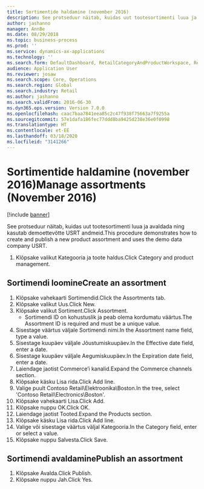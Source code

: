 ```yaml
---
title: Sortimentide haldamine (november 2016)
description: See protseduur näitab, kuidas uut tootesortimenti luua ja avaldada ning kasutab demoettevõtte USRT andmeid.
author: jashanno
manager: AnnBe
ms.date: 08/29/2018
ms.topic: business-process
ms.prod: ''
ms.service: dynamics-ax-applications
ms.technology: ''
ms.search.form: DefaultDashboard, RetailCategoryAndProductWorkspace, RetailCategoryAndProductAssortment, RetailAssortmentDetails, RetailOperatingUnitPicker, EcoResCategorySingleLookup
audience: Application User
ms.reviewer: josaw
ms.search.scope: Core, Operations
ms.search.region: Global
ms.search.industry: Retail
ms.author: jashanno
ms.search.validFrom: 2016-06-30
ms.dyn365.ops.version: Version 7.0.0
ms.openlocfilehash: caac7baa7841eea85c2c47f938f75663a7f9255a
ms.sourcegitcommit: 57e1dafa186fec77ddd8ba9425d238e36e0f0998
ms.translationtype: HT
ms.contentlocale: et-EE
ms.lasthandoff: 03/18/2020
ms.locfileid: "3141266"
---
```

# <a name="manage-assortments-november-2016"></a><span data-ttu-id="97547-103">Sortimentide haldamine (november 2016)</span><span class="sxs-lookup"><span data-stu-id="97547-103">Manage assortments (November 2016)</span></span>

[!include [banner](../includes/banner.md)]

<span data-ttu-id="97547-104">See protseduur näitab, kuidas uut tootesortimenti luua ja avaldada ning kasutab demoettevõtte USRT andmeid.</span><span class="sxs-lookup"><span data-stu-id="97547-104">This procedure demonstrates how to create and publish a new product assortment and uses the demo data company USRT.</span></span> 


1. <span data-ttu-id="97547-105">Klõpsake valikut Kategooria ja toote haldus.</span><span class="sxs-lookup"><span data-stu-id="97547-105">Click Category and product management.</span></span>

## <a name="create-an-assortment"></a><span data-ttu-id="97547-106">Sortimendi loomine</span><span class="sxs-lookup"><span data-stu-id="97547-106">Create an assortment</span></span>
1. <span data-ttu-id="97547-107">Klõpsake vahekaarti Sortimendid.</span><span class="sxs-lookup"><span data-stu-id="97547-107">Click the Assortments tab.</span></span>
2. <span data-ttu-id="97547-108">Klõpsake valikut Uus.</span><span class="sxs-lookup"><span data-stu-id="97547-108">Click New.</span></span>
3. <span data-ttu-id="97547-109">Klõpsake valikut Sortiment.</span><span class="sxs-lookup"><span data-stu-id="97547-109">Click Assortment.</span></span>
    * <span data-ttu-id="97547-110">Sortimendi ID on kohustuslik ja peab olema kordumatu väärtus.</span><span class="sxs-lookup"><span data-stu-id="97547-110">The Assortment ID is required and must be a unique value.</span></span>  
4. <span data-ttu-id="97547-111">Sisestage väärtus väljale Sortimendi nimi.</span><span class="sxs-lookup"><span data-stu-id="97547-111">In the Assortment name field, type a value.</span></span>
5. <span data-ttu-id="97547-112">Sisestage kuupäev väljale Jõustumiskuupäev.</span><span class="sxs-lookup"><span data-stu-id="97547-112">In the Effective date field, enter a date.</span></span>
6. <span data-ttu-id="97547-113">Sisestage kuupäev väljale Aegumiskuupäev.</span><span class="sxs-lookup"><span data-stu-id="97547-113">In the Expiration date field, enter a date.</span></span>
7. <span data-ttu-id="97547-114">Laiendage jaotist Commerce’i kanalid.</span><span class="sxs-lookup"><span data-stu-id="97547-114">Expand the Commerce channels section.</span></span>
8. <span data-ttu-id="97547-115">Klõpsake käsku Lisa rida.</span><span class="sxs-lookup"><span data-stu-id="97547-115">Click Add line.</span></span>
9. <span data-ttu-id="97547-116">Valige puult Contoso Retail\Elektroonika\Boston.</span><span class="sxs-lookup"><span data-stu-id="97547-116">In the tree, select 'Contoso Retail\Electronics\Boston'.</span></span>
10. <span data-ttu-id="97547-117">Klõpsake vahekaarti Lisa.</span><span class="sxs-lookup"><span data-stu-id="97547-117">Click Add.</span></span>
11. <span data-ttu-id="97547-118">Klõpsake nuppu OK.</span><span class="sxs-lookup"><span data-stu-id="97547-118">Click OK.</span></span>
12. <span data-ttu-id="97547-119">Laiendage jaotist Tooted.</span><span class="sxs-lookup"><span data-stu-id="97547-119">Expand the Products section.</span></span>
13. <span data-ttu-id="97547-120">Klõpsake käsku Lisa rida.</span><span class="sxs-lookup"><span data-stu-id="97547-120">Click Add line.</span></span>
14. <span data-ttu-id="97547-121">Valige või sisestage väärtus väljal Kategooria.</span><span class="sxs-lookup"><span data-stu-id="97547-121">In the Category field, enter or select a value.</span></span>
15. <span data-ttu-id="97547-122">Klõpsake nuppu Salvesta.</span><span class="sxs-lookup"><span data-stu-id="97547-122">Click Save.</span></span>

## <a name="publish-an-assortment"></a><span data-ttu-id="97547-123">Sortimendi avaldamine</span><span class="sxs-lookup"><span data-stu-id="97547-123">Publish an assortment</span></span>
1. <span data-ttu-id="97547-124">Klõpsake Avalda.</span><span class="sxs-lookup"><span data-stu-id="97547-124">Click Publish.</span></span>
2. <span data-ttu-id="97547-125">Klõpsake nuppu Jah.</span><span class="sxs-lookup"><span data-stu-id="97547-125">Click Yes.</span></span>

